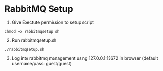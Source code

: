 # RabbitMQ Setup
1. Give Exectute permission to setup script
```
chmod +x rabbitmqsetup.sh
```
2. Run rabbitmqsetup.sh
```
./rabbitmqsetup.sh
```
3. Log into rabbitmq management using 127.0.0.1:15672 in browser (default username/pass: guest/guest)
